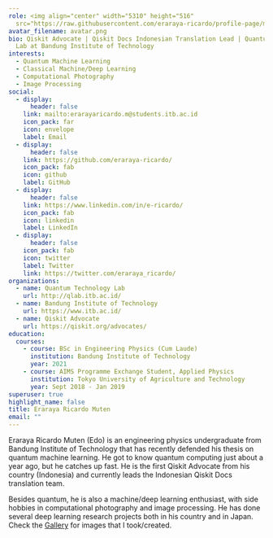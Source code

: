 ```yaml
---
role: <img align="center" width="5310" height="516"
  src="https://raw.githubusercontent.com/eraraya-ricardo/profile-page/master/assets/media/qp_mle_img.png"> <br>
avatar_filename: avatar.png
bio: Qiskit Advocate | Qiskit Docs Indonesian Translation Lead | Quantum Tech.
  Lab at Bandung Institute of Technology
interests:
  - Quantum Machine Learning
  - Classical Machine/Deep Learning
  - Computational Photography
  - Image Processing
social:
  - display:
      header: false
    link: mailto:erarayaricardo.m@students.itb.ac.id
    icon_pack: far
    icon: envelope
    label: Email
  - display:
      header: false
    link: https://github.com/eraraya-ricardo/
    icon_pack: fab
    icon: github
    label: GitHub
  - display:
      header: false
    link: https://www.linkedin.com/in/e-ricardo/
    icon_pack: fab
    icon: linkedin
    label: LinkedIn
  - display:
      header: false
    icon_pack: fab
    icon: twitter
    label: Twitter
    link: https://twitter.com/eraraya_ricardo/
organizations:
  - name: Quantum Technology Lab
    url: http://qlab.itb.ac.id/
  - name: Bandung Institute of Technology
    url: https://www.itb.ac.id/
  - name: Qiskit Advocate
    url: https://qiskit.org/advocates/
education:
  courses:
    - course: BSc in Engineering Physics (Cum Laude)
      institution: Bandung Institute of Technology
      year: 2021
    - course: AIMS Programme Exchange Student, Applied Physics
      institution: Tokyo University of Agriculture and Technology
      year: Sept 2018 - Jan 2019
superuser: true
highlight_name: false
title: Eraraya Ricardo Muten
email: ""
---
```

Eraraya Ricardo Muten (Edo) is an engineering physics undergraduate from Bandung Institute of Technology that has recently defended his thesis on quantum machine learning. He got to know quantum computing just about a year ago, but he catches up fast. He is the first Qiskit Advocate from his country (Indonesia) and currently leads the Indonesian Qiskit Docs translation team.

Besides quantum, he is also a machine/deep learning enthusiast, with side hobbies in computational photography and image processing. He has done several deep learning research projects both in his country and in Japan. Check the [Gallery](https://eraraya-ricardo.me/photography/) for images that I took/created.

<!--
{{< icon name="download" pack="fas" >}} Download my {{< staticref "media/demo_resume.pdf" "newtab" >}}resumé{{< /staticref >}}.
my [Gallery Instagram](https://www.instagram.com/snap.dng/)
-->
